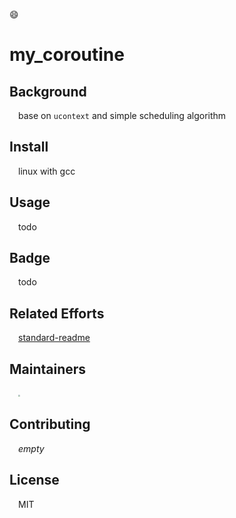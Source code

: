 :smile:
# my_coroutine
## Background
&emsp;base on `ucontext` and simple scheduling algorithm
## Install
&emsp;linux with gcc
## Usage
&emsp;todo
## Badge
&emsp;todo
## Related Efforts
&emsp;[standard-readme](https://www.github.com/RichardLitt/standard-readme "standard-readme in github")
## Maintainers
&emsp;<img src="https://avatars.githubusercontent.com/u/16314847?s=400&u=03ae10f6d903c74de850ad4b14d00f3f936456e5&v=4"  style="zoom: 20%;" />
## Contributing
&emsp;*empty*
## License
&emsp;MIT




